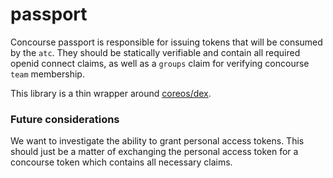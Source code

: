 
# passport

Concourse passport is responsible for issuing tokens that will be consumed by the `atc`. They should be statically verifiable and contain all required openid connect claims, as well as a `groups` claim for verifying concourse `team` membership. 

This library is a thin wrapper around [coreos/dex](http://github.com/coreos/dex).

### Future considerations

We want to investigate the ability to grant personal access tokens. This should just be a matter of exchanging the personal access token for a concourse token which contains all necessary claims.
